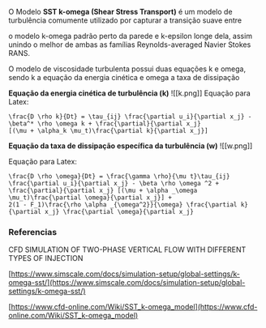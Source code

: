 O Modelo **SST k-omega (Shear Stress Transport)** é um modelo de turbulência comumente utilizado por capturar a transição suave entre 

o modelo k-omega padrão perto da parede e k-epsilon longe dela, assim unindo o melhor de ambas as famílias Reynolds-averaged Navier Stokes RANS.

O modelo de viscosidade turbulenta possui duas equações k e omega, sendo k a equação da energia cinética e omega a taxa de dissipação

**Equação da energia cinética de turbulência (k)**
![[k.png]]
Equação para Latex:
````
\frac{D \rho k}{Dt} = \tau_{ij} \frac{\partial u_i}{\partial x_j} - \beta^* \rho \omega k + \frac{\partial}{\partial x_j}
[(\mu + \alpha_k \mu_t)\frac{\partial k}{\partial x_j}]
````

**Equação da taxa de dissipação específica da turbulência (w)**
![[w.png]]

Equação para Latex:
````
\frac{D \rho \omega}{Dt} = \frac{\gamma \rho}{\mu t}\tau_{ij} \frac{\partial u_i}{\partial x_j} - \beta \rho \omega ^2 + 
\frac{\partial}{\partial x_j} [(\mu + \alpha _\omega \mu_t)\frac{\partial \omega}{\partial x_j}] + 
2(1 - F_1)\frac{\rho \alpha _{\omega^2}}{\omega} \frac{\partial k}{\partial x_j} \frac{\partial \omega}{\partial x_j}
````
### Referencias

CFD SIMULATION OF TWO-PHASE VERTICAL FLOW WITH DIFFERENT TYPES OF INJECTION

[https://www.simscale.com/docs/simulation-setup/global-settings/k-omega-sst/](https://www.simscale.com/docs/simulation-setup/global-settings/k-omega-sst/)

[https://www.cfd-online.com/Wiki/SST_k-omega_model](https://www.cfd-online.com/Wiki/SST_k-omega_model)